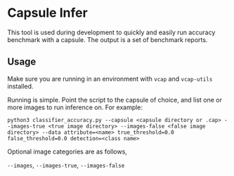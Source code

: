 # Capsule Infer

This tool is used during development to quickly and easily run accuracy benchmark 
with a capsule. The output is a set of benchmark reports.

## Usage
Make sure you are running in an environment with `vcap` and `vcap-utils` 
installed.

Running is simple. Point the script to the capsule of choice, and list one 
or more images to run inference on. For example:
```shell
python3 classifier_accuracy.py --capsule <capsule directory or .cap> --images-true <true image directory> --images-false <false image directory> --data attribute=<name> true_threshold=0.0 false_threshold=0.0 detection=<class name>
```

Optional image categories are as follows,

 `--images`, `--images-true`, `--images-false`
